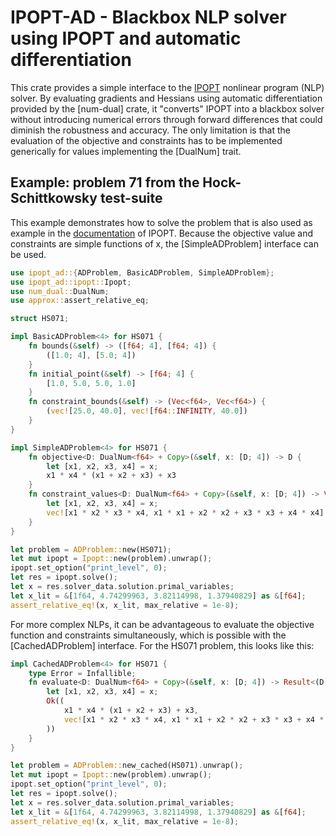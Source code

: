 # IPOPT-AD - Blackbox NLP solver using IPOPT and automatic differentiation
This crate provides a simple interface to the [IPOPT](https://coin-or.github.io/Ipopt/index.html)
nonlinear program (NLP) solver. By evaluating gradients and Hessians using automatic differentiation
provided by the [num-dual] crate, it "converts" IPOPT into a blackbox solver without introducing
numerical errors through forward differences that could diminish the robustness and accuracy. The
only limitation is that the evaluation of the objective and constraints has to be implemented
generically for values implementing the [DualNum] trait.

## Example: problem 71 from the Hock-Schittkowsky test-suite
This example demonstrates how to solve the problem that is also used as example in the
[documentation](https://coin-or.github.io/Ipopt/INTERFACES.html) of IPOPT. Because the
objective value and constraints are simple functions of x, the [SimpleADProblem] interface
can be used.
```rust
use ipopt_ad::{ADProblem, BasicADProblem, SimpleADProblem};
use ipopt_ad::ipopt::Ipopt;
use num_dual::DualNum;
use approx::assert_relative_eq;

struct HS071;

impl BasicADProblem<4> for HS071 {
    fn bounds(&self) -> ([f64; 4], [f64; 4]) {
        ([1.0; 4], [5.0; 4])
    }
    fn initial_point(&self) -> [f64; 4] {
        [1.0, 5.0, 5.0, 1.0]
    }
    fn constraint_bounds(&self) -> (Vec<f64>, Vec<f64>) {
        (vec![25.0, 40.0], vec![f64::INFINITY, 40.0])
    }
}

impl SimpleADProblem<4> for HS071 {
    fn objective<D: DualNum<f64> + Copy>(&self, x: [D; 4]) -> D {
        let [x1, x2, x3, x4] = x;
        x1 * x4 * (x1 + x2 + x3) + x3
    }
    fn constraint_values<D: DualNum<f64> + Copy>(&self, x: [D; 4]) -> Vec<D> {
        let [x1, x2, x3, x4] = x;
        vec![x1 * x2 * x3 * x4, x1 * x1 + x2 * x2 + x3 * x3 + x4 * x4]
    }
}

let problem = ADProblem::new(HS071);
let mut ipopt = Ipopt::new(problem).unwrap();
ipopt.set_option("print_level", 0);
let res = ipopt.solve();
let x = res.solver_data.solution.primal_variables;
let x_lit = &[1f64, 4.74299963, 3.82114998, 1.37940829] as &[f64];
assert_relative_eq!(x, x_lit, max_relative = 1e-8);
```

For more complex NLPs, it can be advantageous to evaluate the objective function and constraints
simultaneously, which is possible with the [CachedADProblem] interface. For the HS071 problem,
this looks like this:
```rust
impl CachedADProblem<4> for HS071 {
    type Error = Infallible;
    fn evaluate<D: DualNum<f64> + Copy>(&self, x: [D; 4]) -> Result<(D, Vec<D>), Infallible> {
        let [x1, x2, x3, x4] = x;
        Ok((
            x1 * x4 * (x1 + x2 + x3) + x3,
            vec![x1 * x2 * x3 * x4, x1 * x1 + x2 * x2 + x3 * x3 + x4 * x4],
        ))
    }
}

let problem = ADProblem::new_cached(HS071).unwrap();
let mut ipopt = Ipopt::new(problem).unwrap();
ipopt.set_option("print_level", 0);
let res = ipopt.solve();
let x = res.solver_data.solution.primal_variables;
let x_lit = &[1f64, 4.74299963, 3.82114998, 1.37940829] as &[f64];
assert_relative_eq!(x, x_lit, max_relative = 1e-8);
```